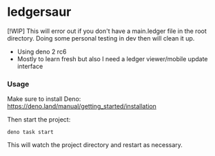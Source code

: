 # ledgersaur  
[!WIP]
This will error out if you don't have a main.ledger file in the root directory.
Doing some personal testing in dev then will clean it up.

- Using deno 2 rc6
- Mostly to learn fresh but also I need a ledger viewer/mobile update interface


### Usage

Make sure to install Deno: https://deno.land/manual/getting_started/installation

Then start the project:

```
deno task start
```

This will watch the project directory and restart as necessary.
